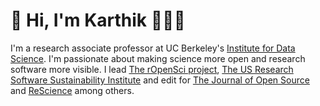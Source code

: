 # :wave:  Hi, I'm Karthik 👨🏽‍💻️

 I'm a research associate professor at UC Berkeley's [Institute for Data Science](https://bids.berkeley.edu/). I'm passionate about making science more open and research software more visible. I lead [The rOpenSci project](https://github.com/ropensci), [The US Research Software Sustainability Institute](https://github.com/si2-urssi) and edit for [The Journal of Open Source](https://joss.theoj.org/) and [ReScience](http://rescience.github.io/) among others. 
